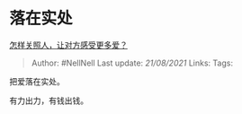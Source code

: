 # 落在实处
[怎样关照人，让对方感受更多爱？](https://www.zhihu.com/question/456788429/answer/1858366787)

> Author: #NellNell 
> Last update: *21/08/2021* 
> Links:
> Tags: 

把爱落在实处。

有力出力，有钱出钱。